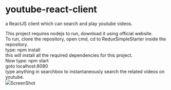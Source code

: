 # youtube-react-client
a ReactJS client which can search and play youtube videos.

This project requires nodejs to run, download it using official website.<br>
To run, clone the repository, open cmd, cd to ReduxSimpleStarter inside the repository.<br>
type: npm install<br>
this will install all the required dependencies for this project.<br>
Now type: npm start<br>
goto localhost:8080<br>
type anything in searchbox to instantaneously search the related videos on youtube.<br>
<img src = "https://lh3.googleusercontent.com/1k6ugdhDkUrH6xkj7sQ9MTktNaCTtomTi8Jr4njaDDz8mFFB5ADcPUIlBmHCo8BAqy8kD6SansXwAUSw1b3Q=w1366-h662-rw">ScreenShot</img>
